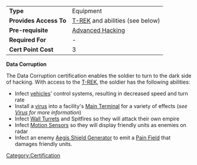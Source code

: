 |                        |                                             |
| ---------------------- | ------------------------------------------- |
| **Type**               | Equipment                                   |
| **Provides Access To** | [T-REK](../weapons/T-REK.md) and abilities (see below) |
| **Pre-requisite**      | [Advanced Hacking](Advanced_Hacking.md)     |
| **Required For**       | \-                                          |
| **Cert Point Cost**    | 3                                           |

**Data Corruption**

The Data Corruption certification enables the soldier to turn to the
dark side of hacking. With access to the [T-REK](../weapons/T-REK.md), the
soldier has the following abilities:

- Infect [vehicles](../vehicles/Vehicle.md)' control systems, resulting in
  decreased speed and turn rate
- Install a [virus](../terminology/Virus.md) into a facility's [Main
  Terminal](../items/Main_Terminal.md) for a variety of effects (<i>see
  [Virus](../terminology/Virus.md) for more information</i>)
- Infect [Wall Turrets](../items/Phalanx.md) and Spitfires so they
  will attack their own empire
- Infect [Motion Sensors](../weapons/Adaptive_Construction_Engine.md#Motion_Sensor) so they will
  display friendly units as enemies on radar
- Infect an enemy [Aegis Shield
  Generator](../weapons/Aegis_Shield_Generator.md) to emit a [Pain
  Field](../terminology/Pain_Field.md) that damages friendly units.

[Category:Certification](Category:Certification.md)
